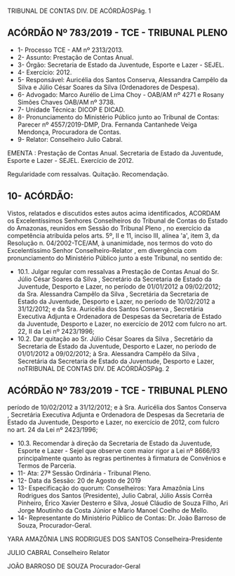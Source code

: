 TRIBUNAL DE CONTAS DIV. DE ACÓRDÃOSPág. 1

## ACÓRDÃO Nº 783/2019 - TCE - TRIBUNAL PLENO

- 1- Processo TCE - AM nº 2313/2013.
- 2- Assunto: Prestação de Contas Anual.
- 3- Órgão: Secretaria de Estado da Juventude, Esporte e Lazer - SEJEL.
- 4- Exercício: 2012.
- 5- Responsável: Auricélia  dos  Santos  Conserva,  Alessandra  Campêlo  da  Silva  e  Júlio César Soares da Silva (Ordenadores de Despesa).
- 6- Advogado: Marco Aurélio de Lima Choy - OAB/AM nº 4271 e Rosany Simões Chaves OAB/AM nº 3738.
- 7- Unidade Técnica: DICOP E DICAD.
- 8- Pronunciamento  do  Ministério  Público  junto  ao  Tribunal  de  Contas: Parecer  nº 4557/2019-DMP, Dra. Fernanda Cantanhede Veiga Mendonça, Procuradora de Contas.
- 9- Relator: Conselheiro Julio Cabral.

EMENTA : Prestação de Contas Anual. Secretaria de Estado  da  Juventude,  Esporte  e  Lazer  -  SEJEL. Exercício de 2012.

Regularidade com ressalvas. Quitação. Recomendação.

## 10-  ACÓRDÃO:

Vistos, relatados e discutidos estes autos acima identificados, ACORDAM os Excelentíssimos Senhores Conselheiros do Tribunal de Contas do Estado do Amazonas, reunidos em Sessão do Tribunal Pleno , no exercício da competência atribuída pelos arts. 5º, II e 11, inciso III, alínea 'a', item 3, da Resolução n. 04/2002-TCE/AM, à unanimidade, nos termos do voto do Excelentíssimo Senhor Conselheiro-Relator , em divergência com pronunciamento do Ministério Público junto a este Tribunal, no sentido de:

- 10.1. Julgar regular com ressalvas a  Prestação de Contas Anual do Sr. Júlio César Soares da Silva ,  Secretário da Secretaria de Estado da Juventude, Desporto e Lazer, no período de 01/01/2012 a 09/02/2012; da Sra.  Alessandra Campêlo da Silva ,  Secretária  da  Secretaria  de Estado da Juventude, Desporto e Lazer, no período de 10/02/2012 a 31/12/2012;  e  da Sra.  Auricélia  dos  Santos  Conserva ,  Secretária Executiva Adjunta e Ordenadora de Despesas da Secretaria de Estado da Juventude, Desporto e Lazer, no exercício de 2012 com fulcro no art. 22, II da Lei nº 2423/1996;
- 10.2. Dar  quitação ao Sr.  Júlio  César  Soares  da  Silva ,  Secretário  da Secretaria de Estado da Juventude, Desporto e Lazer, no período de 01/01/2012  a  09/02/2012;  à Sra.  Alessandra  Campêlo  da  Silva , Secretária da Secretaria de Estado da Juventude, Desporto e Lazer, noTRIBUNAL DE CONTAS DIV. DE ACÓRDÃOSPág. 2

## ACÓRDÃO Nº 783/2019 - TCE - TRIBUNAL PLENO

período de 10/02/2012 a 31/12/2012; e à Sra. Auricélia dos Santos Conserva , Secretária Executiva Adjunta e Ordenadora de Despesas da Secretaria de Estado da Juventude, Desporto e Lazer, no exercício de 2012, com fulcro no art. 24 da Lei nº 2423/1996;

- 10.3. Recomendar à direção da Secretaria de Estado da Juventude, Esporte e  Lazer  -  Sejel  que  observe  com  maior  rigor  a  Lei  nº  8666/93 principalmente quanto às regras pertinentes à firmatura de Convênios e Termos de Parceria.
- 11-  Ata: 27ª Sessão Ordinária - Tribunal Pleno.
- 12-  Data da Sessão: 20 de Agosto de 2019
- 13-  Especificação do quorum: Conselheiros: Yara Amazônia Lins Rodrigues dos Santos (Presidente), Julio Cabral, Júlio Assis Corrêa Pinheiro, Érico Xavier Desterro e Silva, Josué  Cláudio  de  Souza  Filho,  Ari  Jorge  Moutinho  da  Costa  Júnior  e  Mario  Manoel Coelho de Mello.
- 14-  Representante  do  Ministério  Público  de  Contas: Dr. João  Barroso  de  Souza, Procurador-Geral.

YARA AMAZÔNIA LINS RODRIGUES DOS SANTOS Conselheira-Presidente

JULIO CABRAL Conselheiro Relator

JOÃO BARROSO DE SOUZA Procurador-Geral